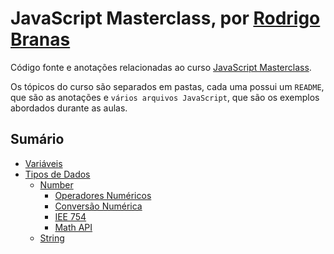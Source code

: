 # JavaScript Masterclass, por [Rodrigo Branas](https://github.com/rodrigobranas)

Código fonte e anotações relacionadas ao curso [JavaScript Masterclass](https://app.branas.io/javascriptmasterclass).

Os tópicos do curso são separados em pastas, cada uma possui um `README`, que são as anotações e `vários arquivos JavaScript`, que são os exemplos abordados durante as aulas.

## Sumário

- [Variáveis](./01_variaveis/README.md#variáveis)
- [Tipos de Dados](./02_tipos_de_dados/README.md#tipos-de-dados)
  - [Number](./02_tipos_de_dados/README.md#number)
    - [Operadores Numéricos](./02_tipos_de_dados/README.md#operadores-numéricos)
    - [Conversão Numérica](./02_tipos_de_dados/README.md#conversão-numérica)
    - [IEE 754](./02_tipos_de_dados/README.md#ieee-754)
    - [Math API](./02_tipos_de_dados/README.md#math-api)
  - [String](./02_tipos_de_dados/README.md#string)
